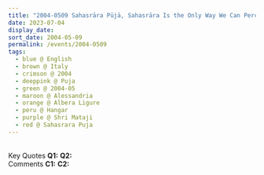 ```yaml
---
title: "2004-0509 Sahasrāra Pūjā, Sahasrāra Is the Only Way We Can Perceive, Understand and Know the Reality (Continue to Live a Life of Reality, of Understanding and Grow into Sahaj, into Your Being), Hangar (now Nirmal Temple), Albera Ligure, Alessandria, Italy"
date: 2023-07-04
display_date: 
sort_date: 2004-05-09
permalink: /events/2004-0509
tags:
  - blue @ English
  - brown @ Italy
  - crimson @ 2004
  - deeppink @ Puja
  - green @ 2004-05
  - maroon @ Alessandria
  - orange @ Albera Ligure
  - peru @ Hangar
  - purple @ Shri Mataji
  - red @ Sahasrara Puja
---
```


<br>

<wave-list>
  <list-title color="DarkSeaGreen" width="55">Key Quotes</list-title>
  <list-item color="BlanchedAlmond" width="280"><b>Q1:</b> <i></i></list-item>
  <list-item color="Lavender" width="280"><b>Q2:</b> <i></i></list-item>
</wave-list>

<br>

<wave-list>
  <list-title color="DarkSeaGreen" width="55">Comments</list-title>
  <list-item color="BlanchedAlmond" width="280"><b>C1:</b> <i></i></list-item>
  <list-item color="Lavender" width="280"><b>C2:</b> <i></i></list-item>
</wave-list>
